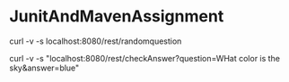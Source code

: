 # JunitAndMavenAssignment

curl -v -s localhost:8080/rest/randomquestion

curl -v -s "localhost:8080/rest/checkAnswer?question=WHat color is the sky&answer=blue"
